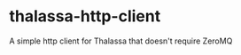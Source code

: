 thalassa-http-client
====================

A simple http client for Thalassa that doesn't require ZeroMQ
